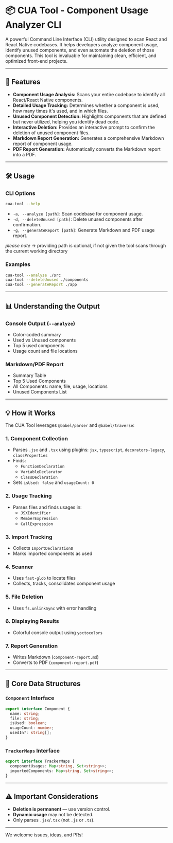 # 📦 CUA Tool - Component Usage Analyzer CLI

A powerful Command Line Interface (CLI) utility designed to scan React and React Native codebases. It helps developers analyze component usage, identify unused components, and even automate the deletion of those components. This tool is invaluable for maintaining clean, efficient, and optimized front-end projects.

---

## 🚀 Features

- **Component Usage Analysis:** Scans your entire codebase to identify all React/React Native components.
- **Detailed Usage Tracking:** Determines whether a component is used, how many times it's used, and in which files.
- **Unused Component Detection:** Highlights components that are defined but never utilized, helping you identify dead code.
- **Interactive Deletion:** Provides an interactive prompt to confirm the deletion of unused component files.
- **Markdown Report Generation:** Generates a comprehensive Markdown report of component usage.
- **PDF Report Generation:** Automatically converts the Markdown report into a PDF.

---

## 🛠️ Usage

### CLI Options

```bash
cua-tool --help
```

- `-a, --analyze [path]`: Scan codebase for component usage.
- `-d, --deleteUnused [path]`: Delete unused components after confirmation.
- `-g, --generateReport [path]`: Generate Markdown and PDF usage report.

_please note_ -> providing path is optional, if not given the tool scans through the current working directory

### Examples

```bash
cua-tool --analyze ./src
cua-tool --deleteUnused ./components
cua-tool --generateReport ./app
```

---

## 📊 Understanding the Output

### Console Output (`--analyze`)

- Color-coded summary
- Used vs Unused components
- Top 5 used components
- Usage count and file locations

### Markdown/PDF Report

- Summary Table
- Top 5 Used Components
- All Components: name, file, usage, locations
- Unused Components List

---

## 💡 How it Works

The CUA Tool leverages `@babel/parser` and `@babel/traverse`:

### 1. Component Collection

- Parses `.jsx` and `.tsx` using plugins: `jsx`, `typescript`, `decorators-legacy`, `classProperties`
- Finds:
  - `FunctionDeclaration`
  - `VariableDeclarator`
  - `ClassDeclaration`
- Sets `isUsed: false` and `usageCount: 0`

### 2. Usage Tracking

- Parses files and finds usages in:
  - `JSXIdentifier`
  - `MemberExpression`
  - `CallExpression`

### 3. Import Tracking

- Collects `ImportDeclaration`s
- Marks imported components as used

### 4. Scanner

- Uses `fast-glob` to locate files
- Collects, tracks, consolidates component usage

### 5. File Deletion

- Uses `fs.unlinkSync` with error handling

### 6. Displaying Results

- Colorful console output using `yoctocolors`

### 7. Report Generation

- Writes Markdown (`component-report.md`)
- Converts to PDF (`component-report.pdf`)

---

## 🧱 Core Data Structures

### `Component` Interface

```ts
export interface Component {
  name: string;
  file: string;
  isUsed: boolean;
  usageCount: number;
  usedIn?: string[];
}
```

### `TrackerMaps` Interface

```ts
export interface TrackerMaps {
  componentUsages: Map<string, Set<string>>;
  importedComponents: Map<string, Set<string>>;
}
```

---

## ⚠️ Important Considerations

- **Deletion is permanent** — use version control.
- **Dynamic usage** may not be detected.
- Only parses `.jsx`/`.tsx` (not `.js` or `.ts`).

---

We welcome issues, ideas, and PRs!
